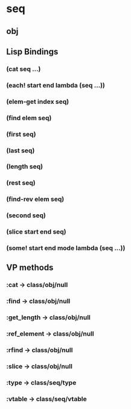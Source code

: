 # seq

## obj

## Lisp Bindings

### (cat seq ...)

### (each! start end lambda (seq ...))

### (elem-get index seq)

### (find elem seq)

### (first seq)

### (last seq)

### (length seq)

### (rest seq)

### (find-rev elem seq)

### (second seq)

### (slice start end seq)

### (some! start end mode lambda (seq ...))

## VP methods

### :cat -> class/obj/null

### :find -> class/obj/null

### :get_length -> class/obj/null

### :ref_element -> class/obj/null

### :rfind -> class/obj/null

### :slice -> class/obj/null

### :type -> class/seq/type

### :vtable -> class/seq/vtable

